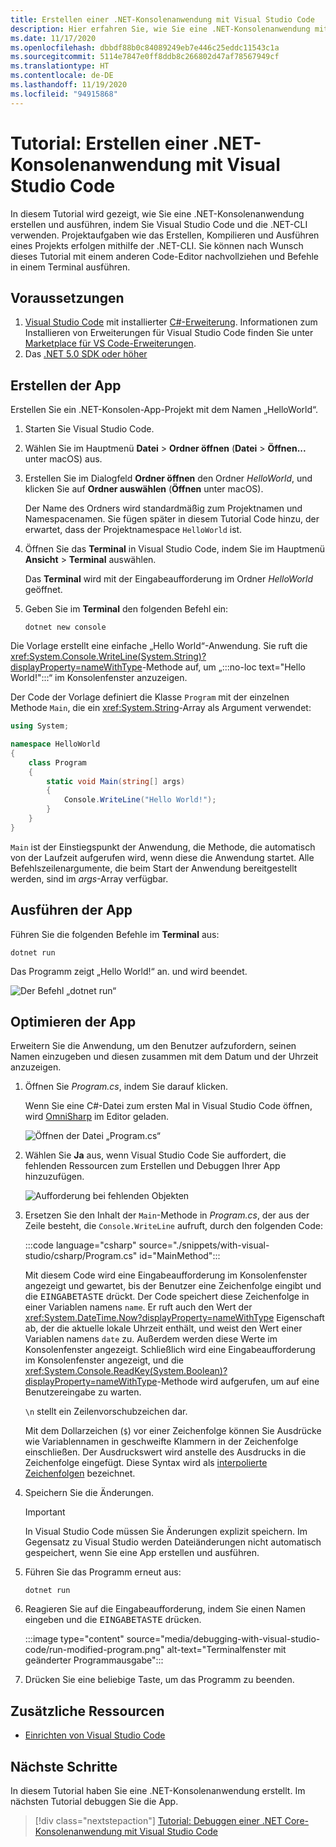 ```yaml
---
title: Erstellen einer .NET-Konsolenanwendung mit Visual Studio Code
description: Hier erfahren Sie, wie Sie eine .NET-Konsolenanwendung mit Visual Studio Code und der .NET-CLI erstellen.
ms.date: 11/17/2020
ms.openlocfilehash: dbbdf88b0c84089249eb7e446c25eddc11543c1a
ms.sourcegitcommit: 5114e7847e0ff8ddb8c266802d47af78567949cf
ms.translationtype: HT
ms.contentlocale: de-DE
ms.lasthandoff: 11/19/2020
ms.locfileid: "94915868"
---
```

# <a name="tutorial-create-a-net-console-application-using-visual-studio-code"></a>Tutorial: Erstellen einer .NET-Konsolenanwendung mit Visual Studio Code

In diesem Tutorial wird gezeigt, wie Sie eine .NET-Konsolenanwendung erstellen und ausführen, indem Sie Visual Studio Code und die .NET-CLI verwenden. Projektaufgaben wie das Erstellen, Kompilieren und Ausführen eines Projekts erfolgen mithilfe der .NET-CLI. Sie können nach Wunsch dieses Tutorial mit einem anderen Code-Editor nachvollziehen und Befehle in einem Terminal ausführen.

## <a name="prerequisites"></a>Voraussetzungen

1. [Visual Studio Code](https://code.visualstudio.com/) mit installierter [C#-Erweiterung](https://marketplace.visualstudio.com/items?itemName=ms-dotnettools.csharp). Informationen zum Installieren von Erweiterungen für Visual Studio Code finden Sie unter [Marketplace für VS Code-Erweiterungen](https://code.visualstudio.com/docs/editor/extension-gallery).
2. Das [.NET 5.0 SDK oder höher](https://dotnet.microsoft.com/download)

## <a name="create-the-app"></a>Erstellen der App

Erstellen Sie ein .NET-Konsolen-App-Projekt mit dem Namen „HelloWorld“.

1. Starten Sie Visual Studio Code.

1. Wählen Sie im Hauptmenü **Datei** > **Ordner öffnen** (**Datei** > **Öffnen...** unter macOS) aus.

1. Erstellen Sie im Dialogfeld **Ordner öffnen** den Ordner *HelloWorld*, und klicken Sie auf **Ordner auswählen** (**Öffnen** unter macOS).

   Der Name des Ordners wird standardmäßig zum Projektnamen und Namespacenamen. Sie fügen später in diesem Tutorial Code hinzu, der erwartet, dass der Projektnamespace `HelloWorld` ist.

1. Öffnen Sie das **Terminal** in Visual Studio Code, indem Sie im Hauptmenü **Ansicht** > **Terminal** auswählen.

   Das **Terminal** wird mit der Eingabeaufforderung im Ordner *HelloWorld* geöffnet.

1. Geben Sie im **Terminal** den folgenden Befehl ein:

   ```dotnetcli
   dotnet new console
   ```

Die Vorlage erstellt eine einfache „Hello World“-Anwendung. Sie ruft die <xref:System.Console.WriteLine(System.String)?displayProperty=nameWithType>-Methode auf, um „:::no-loc text="Hello World!":::“ im Konsolenfenster anzuzeigen.

Der Code der Vorlage definiert die Klasse `Program` mit der einzelnen Methode `Main`, die ein <xref:System.String>-Array als Argument verwendet:

```csharp
using System;

namespace HelloWorld
{
    class Program
    {
        static void Main(string[] args)
        {
            Console.WriteLine("Hello World!");
        }
    }
}
```

`Main` ist der Einstiegspunkt der Anwendung, die Methode, die automatisch von der Laufzeit aufgerufen wird, wenn diese die Anwendung startet. Alle Befehlszeilenargumente, die beim Start der Anwendung bereitgestellt werden, sind im *args*-Array verfügbar.

## <a name="run-the-app"></a>Ausführen der App

Führen Sie die folgenden Befehle im **Terminal** aus:

```dotnetcli
dotnet run
```

Das Programm zeigt „Hello World!“ an. und wird beendet.

![Der Befehl „dotnet run“](media/with-visual-studio-code/dotnet-run-command.png)

## <a name="enhance-the-app"></a>Optimieren der App

Erweitern Sie die Anwendung, um den Benutzer aufzufordern, seinen Namen einzugeben und diesen zusammen mit dem Datum und der Uhrzeit anzuzeigen.

1. Öffnen Sie *Program.cs*, indem Sie darauf klicken.

   Wenn Sie eine C#-Datei zum ersten Mal in Visual Studio Code öffnen, wird [OmniSharp](https://www.omnisharp.net/) im Editor geladen.

   ![Öffnen der Datei „Program.cs“](media/with-visual-studio-code/open-program-cs.png)

1. Wählen Sie **Ja** aus, wenn Visual Studio Code Sie auffordert, die fehlenden Ressourcen zum Erstellen und Debuggen Ihrer App hinzuzufügen.

   ![Aufforderung bei fehlenden Objekten](media/with-visual-studio-code/missing-assets.png)

1. Ersetzen Sie den Inhalt der `Main`-Methode in *Program.cs*, der aus der Zeile besteht, die `Console.WriteLine` aufruft, durch den folgenden Code:

   :::code language="csharp" source="./snippets/with-visual-studio/csharp/Program.cs" id="MainMethod":::

   Mit diesem Code wird eine Eingabeaufforderung im Konsolenfenster angezeigt und gewartet, bis der Benutzer eine Zeichenfolge eingibt und die <kbd>EINGABETASTE</kbd> drückt. Der Code speichert diese Zeichenfolge in einer Variablen namens `name`. Er ruft auch den Wert der <xref:System.DateTime.Now?displayProperty=nameWithType> Eigenschaft ab, der die aktuelle lokale Uhrzeit enthält, und weist den Wert einer Variablen namens `date` zu. Außerdem werden diese Werte im Konsolenfenster angezeigt. Schließlich wird eine Eingabeaufforderung im Konsolenfenster angezeigt, und die <xref:System.Console.ReadKey(System.Boolean)?displayProperty=nameWithType>-Methode wird aufgerufen, um auf eine Benutzereingabe zu warten.

   `\n` stellt ein Zeilenvorschubzeichen dar.

   Mit dem Dollarzeichen (`$`) vor einer Zeichenfolge können Sie Ausdrücke wie Variablennamen in geschweifte Klammern in der Zeichenfolge einschließen. Der Ausdruckswert wird anstelle des Ausdrucks in die Zeichenfolge eingefügt. Diese Syntax wird als [interpolierte Zeichenfolgen](../../csharp/language-reference/tokens/interpolated.md) bezeichnet.

1. Speichern Sie die Änderungen.

   > [!IMPORTANT]
   > In Visual Studio Code müssen Sie Änderungen explizit speichern. Im Gegensatz zu Visual Studio werden Dateiänderungen nicht automatisch gespeichert, wenn Sie eine App erstellen und ausführen.

1. Führen Sie das Programm erneut aus:

   ```dotnetcli
   dotnet run
   ```

1. Reagieren Sie auf die Eingabeaufforderung, indem Sie einen Namen eingeben und die <kbd>EINGABETASTE</kbd> drücken.

   :::image type="content" source="media/debugging-with-visual-studio-code/run-modified-program.png" alt-text="Terminalfenster mit geänderter Programmausgabe":::

1. Drücken Sie eine beliebige Taste, um das Programm zu beenden.

## <a name="additional-resources"></a>Zusätzliche Ressourcen

- [Einrichten von Visual Studio Code](https://code.visualstudio.com/docs/setup/setup-overview)

## <a name="next-steps"></a>Nächste Schritte

In diesem Tutorial haben Sie eine .NET-Konsolenanwendung erstellt. Im nächsten Tutorial debuggen Sie die App.

> [!div class="nextstepaction"]
> [Tutorial: Debuggen einer .NET Core-Konsolenanwendung mit Visual Studio Code](debugging-with-visual-studio-code.md)
